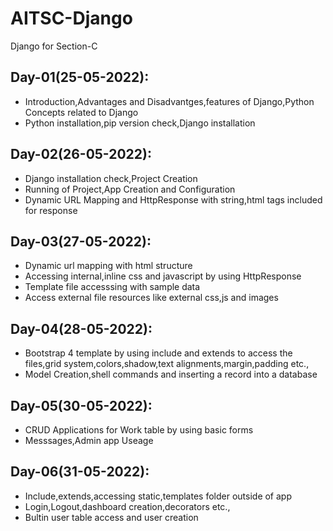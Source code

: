 # AITSC-Django
Django for Section-C

## Day-01(25-05-2022):
  - Introduction,Advantages and Disadvantges,features of Django,Python Concepts related to Django
  - Python installation,pip version check,Django installation

## Day-02(26-05-2022):
  - Django installation check,Project Creation
  - Running of Project,App Creation and Configuration
  - Dynamic URL Mapping and HttpResponse with string,html tags included for response

## Day-03(27-05-2022):
  - Dynamic url mapping with html structure
  - Accessing internal,inline css and javascript by using HttpResponse
  - Template file accesssing with sample data
  - Access external file resources like external css,js and images

## Day-04(28-05-2022):
  - Bootstrap 4 template by using include and extends to access the files,grid system,colors,shadow,text alignments,margin,padding etc.,
  - Model Creation,shell commands and inserting a record into a database

## Day-05(30-05-2022):
  - CRUD Applications for Work table by using basic forms
  - Messsages,Admin app Useage

## Day-06(31-05-2022):
  - Include,extends,accessing static,templates folder outside of app
  - Login,Logout,dashboard creation,decorators etc.,
  - Bultin user table access and user creation
